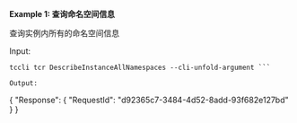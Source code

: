 **Example 1: 查询命名空间信息**

查询实例内所有的命名空间信息

Input: 

```
tccli tcr DescribeInstanceAllNamespaces --cli-unfold-argument ```

Output: 
```
{
    "Response": {
        "RequestId": "d92365c7-3484-4d52-8add-93f682e127bd"
    }
}
```

